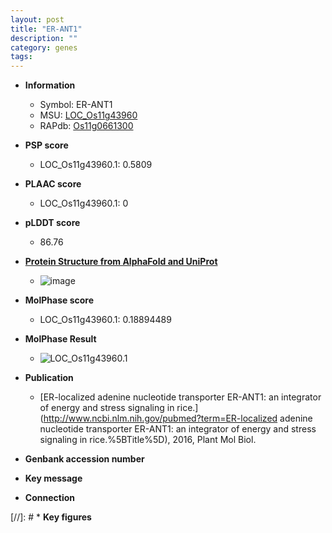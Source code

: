 ```yaml
---
layout: post
title: "ER-ANT1"
description: ""
category: genes
tags: 
---
```


* **Information**  
    + Symbol: ER-ANT1  
    + MSU: [LOC_Os11g43960](http://rice.plantbiology.msu.edu/cgi-bin/ORF_infopage.cgi?orf=LOC_Os11g43960)  
    + RAPdb: [Os11g0661300](http://rapdb.dna.affrc.go.jp/viewer/gbrowse_details/irgsp1?name=Os11g0661300)  

* **PSP score**  
    + LOC_Os11g43960.1: 0.5809 

* **PLAAC score**  
    + LOC_Os11g43960.1: 0 

* **pLDDT score**
    + 86.76

* **[Protein Structure from AlphaFold and UniProt](https://www.uniprot.org/uniprotkb/Q2R030/entry#structure)**
    + ![image](https://ricepsp.github.io/images/Q2/AF-Q2R030-F1.png)

* **MolPhase score**
    + LOC_Os11g43960.1: 0.18894489

* **MolPhase Result**
    + ![LOC_Os11g43960.1](https://304243504.github.io/Pictures/LOC_Os11g/LOC_Os11g43960.1.png)

* **Publication**  
    + [ER-localized adenine nucleotide transporter ER-ANT1: an integrator of energy and stress signaling in rice.](http://www.ncbi.nlm.nih.gov/pubmed?term=ER-localized adenine nucleotide transporter ER-ANT1: an integrator of energy and stress signaling in rice.%5BTitle%5D), 2016, Plant Mol Biol.

* **Genbank accession number**  

* **Key message**  

* **Connection**  

[//]: # * **Key figures**  


